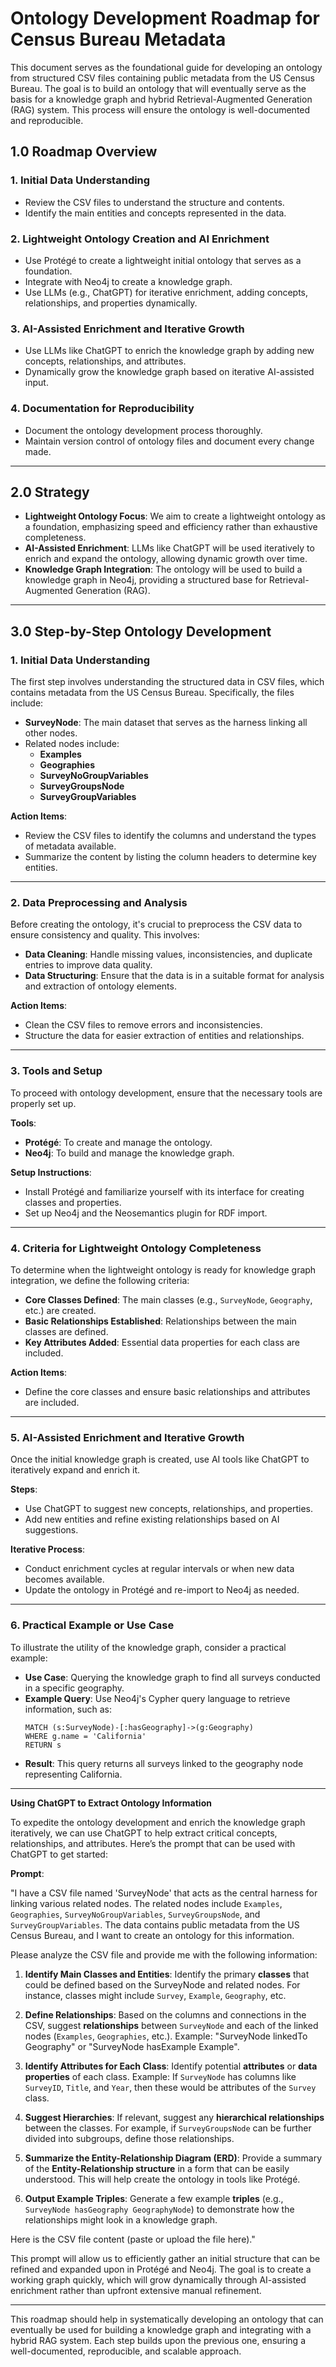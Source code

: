 # Ontology Development Roadmap for Census Bureau Metadata

This document serves as the foundational guide for developing an ontology from structured CSV files containing public metadata from the US Census Bureau. The goal is to build an ontology that will eventually serve as the basis for a knowledge graph and hybrid Retrieval-Augmented Generation (RAG) system. This process will ensure the ontology is well-documented and reproducible.

## 1.0 Roadmap Overview

### **1. Initial Data Understanding**
- Review the CSV files to understand the structure and contents.
- Identify the main entities and concepts represented in the data.

### **2. Lightweight Ontology Creation and AI Enrichment**
- Use Protégé to create a lightweight initial ontology that serves as a foundation.
- Integrate with Neo4j to create a knowledge graph.
- Use LLMs (e.g., ChatGPT) for iterative enrichment, adding concepts, relationships, and properties dynamically.

### **3. AI-Assisted Enrichment and Iterative Growth**
- Use LLMs like ChatGPT to enrich the knowledge graph by adding new concepts, relationships, and attributes.
- Dynamically grow the knowledge graph based on iterative AI-assisted input.

### **4. Documentation for Reproducibility**
- Document the ontology development process thoroughly.
- Maintain version control of ontology files and document every change made.

---

## 2.0 Strategy

- **Lightweight Ontology Focus**: We aim to create a lightweight ontology as a foundation, emphasizing speed and efficiency rather than exhaustive completeness.
- **AI-Assisted Enrichment**: LLMs like ChatGPT will be used iteratively to enrich and expand the ontology, allowing dynamic growth over time.
- **Knowledge Graph Integration**: The ontology will be used to build a knowledge graph in Neo4j, providing a structured base for Retrieval-Augmented Generation (RAG).

---

## 3.0 Step-by-Step Ontology Development

### **1. Initial Data Understanding**

The first step involves understanding the structured data in CSV files, which contains metadata from the US Census Bureau. Specifically, the files include:
- **SurveyNode**: The main dataset that serves as the harness linking all other nodes.
- Related nodes include:
  - **Examples**
  - **Geographies**
  - **SurveyNoGroupVariables**
  - **SurveyGroupsNode**
  - **SurveyGroupVariables**

**Action Items**:
- Review the CSV files to identify the columns and understand the types of metadata available.
- Summarize the content by listing the column headers to determine key entities.

---

### **2. Data Preprocessing and Analysis**

Before creating the ontology, it's crucial to preprocess the CSV data to ensure consistency and quality. This involves:
- **Data Cleaning**: Handle missing values, inconsistencies, and duplicate entries to improve data quality.
- **Data Structuring**: Ensure that the data is in a suitable format for analysis and extraction of ontology elements.

**Action Items**:
- Clean the CSV files to remove errors and inconsistencies.
- Structure the data for easier extraction of entities and relationships.

---

### **3. Tools and Setup**

To proceed with ontology development, ensure that the necessary tools are properly set up.

**Tools**:
- **Protégé**: To create and manage the ontology.
- **Neo4j**: To build and manage the knowledge graph.

**Setup Instructions**:
- Install Protégé and familiarize yourself with its interface for creating classes and properties.
- Set up Neo4j and the Neosemantics plugin for RDF import.

---

### **4. Criteria for Lightweight Ontology Completeness**

To determine when the lightweight ontology is ready for knowledge graph integration, we define the following criteria:
- **Core Classes Defined**: The main classes (e.g., `SurveyNode`, `Geography`, etc.) are created.
- **Basic Relationships Established**: Relationships between the main classes are defined.
- **Key Attributes Added**: Essential data properties for each class are included.

**Action Items**:
- Define the core classes and ensure basic relationships and attributes are included.

---

### **5. AI-Assisted Enrichment and Iterative Growth**

Once the initial knowledge graph is created, use AI tools like ChatGPT to iteratively expand and enrich it.

**Steps**:
- Use ChatGPT to suggest new concepts, relationships, and properties.
- Add new entities and refine existing relationships based on AI suggestions.

**Iterative Process**:
- Conduct enrichment cycles at regular intervals or when new data becomes available.
- Update the ontology in Protégé and re-import to Neo4j as needed.

---

### **6. Practical Example or Use Case**

To illustrate the utility of the knowledge graph, consider a practical example:
- **Use Case**: Querying the knowledge graph to find all surveys conducted in a specific geography.
- **Example Query**: Use Neo4j's Cypher query language to retrieve information, such as:
  ```cypher
  MATCH (s:SurveyNode)-[:hasGeography]->(g:Geography)
  WHERE g.name = 'California'
  RETURN s
  ```
- **Result**: This query returns all surveys linked to the geography node representing California.

---

**Using ChatGPT to Extract Ontology Information**

To expedite the ontology development and enrich the knowledge graph iteratively, we can use ChatGPT to help extract critical concepts, relationships, and attributes. Here’s the prompt that can be used with ChatGPT to get started:

**Prompt**:

"I have a CSV file named 'SurveyNode' that acts as the central harness for linking various related nodes. The related nodes include `Examples`, `Geographies`, `SurveyNoGroupVariables`, `SurveyGroupsNode`, and `SurveyGroupVariables`. The data contains public metadata from the US Census Bureau, and I want to create an ontology for this information.

Please analyze the CSV file and provide me with the following information:

1. **Identify Main Classes and Entities**: Identify the primary **classes** that could be defined based on the SurveyNode and related nodes. For instance, classes might include `Survey`, `Example`, `Geography`, etc.

2. **Define Relationships**: Based on the columns and connections in the CSV, suggest **relationships** between `SurveyNode` and each of the linked nodes (`Examples`, `Geographies`, etc.). Example: "SurveyNode linkedTo Geography" or "SurveyNode hasExample Example".

3. **Identify Attributes for Each Class**: Identify potential **attributes** or **data properties** of each class. Example: If `SurveyNode` has columns like `SurveyID`, `Title`, and `Year`, then these would be attributes of the `Survey` class.

4. **Suggest Hierarchies**: If relevant, suggest any **hierarchical relationships** between the classes. For example, if `SurveyGroupsNode` can be further divided into subgroups, define those relationships.

5. **Summarize the Entity-Relationship Diagram (ERD)**: Provide a summary of the **Entity-Relationship structure** in a form that can be easily understood. This will help create the ontology in tools like Protégé.

6. **Output Example Triples**: Generate a few example **triples** (e.g., `SurveyNode hasGeography GeographyNode`) to demonstrate how the relationships might look in a knowledge graph.

Here is the CSV file content (paste or upload the file here)."

This prompt will allow us to efficiently gather an initial structure that can be refined and expanded upon in Protégé and Neo4j.
The goal is to create a working graph quickly, which will grow dynamically through AI-assisted enrichment rather than upfront extensive manual refinement.

---

This roadmap should help in systematically developing an ontology that can eventually be used for building a knowledge graph and integrating with a hybrid RAG system. Each step builds upon the previous one, ensuring a well-documented, reproducible, and scalable approach.
